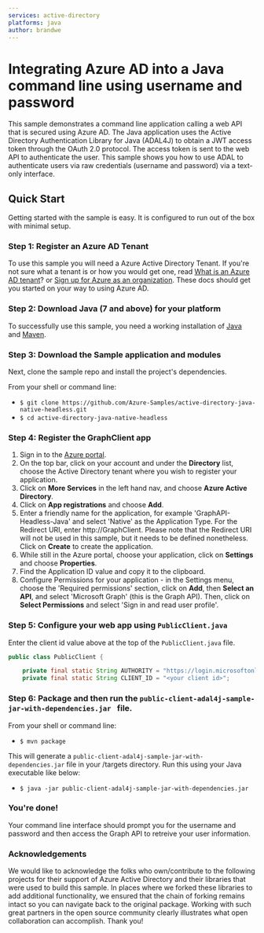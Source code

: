 ```yaml
---
services: active-directory
platforms: java
author: brandwe
---
```


# Integrating Azure AD into a Java command line using username and password

This sample demonstrates a command line application calling a web API that is secured using Azure AD. The Java application uses the Active Directory Authentication Library for Java (ADAL4J) to obtain a JWT access token through the OAuth 2.0 protocol. The access token is sent to the web API to authenticate the user. This sample shows you how to use ADAL to authenticate users via raw credentials (username and password) via a text-only interface.


## Quick Start

Getting started with the sample is easy. It is configured to run out of the box with minimal setup.

### Step 1: Register an Azure AD Tenant

To use this sample you will need a Azure Active Directory Tenant. If you're not sure what a tenant is or how you would get one, read [What is an Azure AD tenant](http://technet.microsoft.com/library/jj573650.aspx)? or [Sign up for Azure as an organization](http://azure.microsoft.com/documentation/articles/sign-up-organization/). These docs should get you started on your way to using Azure AD.

### Step 2: Download Java (7 and above) for your platform 

To successfully use this sample, you need a working installation of [Java](http://www.oracle.com/technetwork/java/javase/downloads/index.html) and [Maven](https://maven.apache.org).

### Step 3: Download the Sample application and modules

Next, clone the sample repo and install the project's dependencies.

From your shell or command line:

* `$ git clone https://github.com/Azure-Samples/active-directory-java-native-headless.git`
* `$ cd active-directory-java-native-headless`

### Step 4: Register the GraphClient app


1. Sign in to the [Azure portal](https://portal.azure.com).
2. On the top bar, click on your account and under the **Directory** list, choose the Active Directory tenant where you wish to register your application.
3. Click on **More Services** in the left hand nav, and choose **Azure Active Directory**.
4. Click on **App registrations** and choose **Add**.
5. Enter a friendly name for the application, for example 'GraphAPI-Headless-Java' and select 'Native' as the Application Type. For the Redirect URI, enter http://GraphClient. Please note that the Redirect URI will not be used in this sample, but it needs to be defined nonetheless. Click on **Create** to create the application.
6. While still in the Azure portal, choose your application, click on **Settings** and choose **Properties**.
7. Find the Application ID value and copy it to the clipboard.
8. Configure Permissions for your application - in the Settings menu, choose the 'Required permissions' section, click on **Add**, then **Select an API**, and select 'Microsoft Graph' (this is the Graph API). Then, click on  **Select Permissions** and select 'Sign in and read user profile'.

### Step 5: Configure your web app using `PublicClient.java`

Enter the client id value above at the top of the `PublicClient.java` file.

```java
public class PublicClient {

    private final static String AUTHORITY = "https://login.microsoftonline.com/common/";
    private final static String CLIENT_ID = "<your client id>";

```

### Step 6: Package and then run the `public-client-adal4j-sample-jar-with-dependencies.jar ` file.

From your shell or command line:

* `$ mvn package`

This will generate a `public-client-adal4j-sample-jar-with-dependencies.jar` file in your /targets directory. Run this using your Java executable like below:

* `$ java -jar public-client-adal4j-sample-jar-with-dependencies.jar`


### You're done!

Your command line interface should prompt you for the username and password and then access the Graph API to retreive your user information.

### Acknowledgements

We would like to acknowledge the folks who own/contribute to the following projects for their support of Azure Active Directory and their libraries that were used to build this sample. In places where we forked these libraries to add additional functionality, we ensured that the chain of forking remains intact so you can navigate back to the original package. Working with such great partners in the open source community clearly illustrates what open collaboration can accomplish. Thank you!


